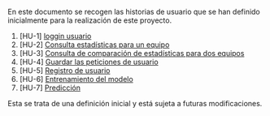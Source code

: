 En este documento se recogen las historias de usuario que se han definido inicialmente para la realización de este proyecto.

1. [HU-1] [loggin usuario](https://github.com/CharlySM/ProyectoCC/issues/11)
2. [HU-2] [Consulta estadísticas para un equipo](https://github.com/CharlySM/ProyectoCC/issues/12)
3. [HU-3] [Consulta de comparación de estadísticas para dos equipos](https://github.com/CharlySM/ProyectoCC/issues/13)
4. [HU-4] [Guardar las peticiones de usuario](https://github.com/CharlySM/ProyectoCC/issues/14)
5. [HU-5] [Registro de usuario](https://github.com/CharlySM/ProyectoCC/issues/15)
6. [HU-6] [Entrenamiento del modelo](https://github.com/CharlySM/ProyectoCC/issues/16)
7. [HU-7] [Predicción](https://github.com/CharlySM/ProyectoCC/issues/17)

Esta se trata de una definición inicial y está sujeta a futuras modificaciones.

